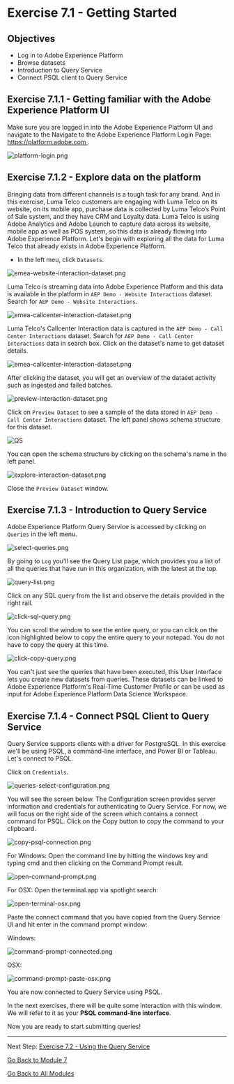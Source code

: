 # Exercise 7.1 - Getting Started

## Objectives

- Log in to Adobe Experience Platform
- Browse datasets
- Introduction to Query Service
- Connect PSQL client to Query Service

## Exercise 7.1.1 - Getting familiar with the Adobe Experience Platform UI

Make sure you are logged in into the Adobe Experience Platform UI and navigate to the Navigate to the Adobe Experience Platform Login Page: [https://platform.adobe.com
](https://platform.adobe.com).

![platform-login.png](./images/platform-login.png)

## Exercise 7.1.2 - Explore data on the platform

Bringing data from different channels is a tough task for any brand. And in this exercise, Luma Telco customers are engaging with Luma Telco on its website, on its mobile app, purchase data is collected by Luma Telco’s Point of Sale system, and they have CRM and Loyalty data. Luma Telco is using Adobe Analytics and Adobe Launch to capture data across its website, mobile app as well as POS system, so this data is already flowing into Adobe Experience Platform. Let's begin with exploring all the data for Luma Telco that already exists in Adobe Experience Platform.

- In the left meu, click ``Datasets``.

![emea-website-interaction-dataset.png](./images/emea-website-interaction-dataset.png)

Luma Telco is streaming data into Adobe Experience Platform and this data is available in the platform in ``AEP Demo - Website Interactions`` dataset. Search for ``AEP Demo - Website Interactions``.

![emea-callcenter-interaction-dataset.png](./images/emea-website-interaction-dataset1.png)

Luma Telco's Callcenter Interaction data is captured in the ``AEP Demo - Call Center Interactions`` dataset. Search for ``AEP Demo - Call Center Interactions`` data in search box. Click on the dataset's name to get dataset details.

![emea-callcenter-interaction-dataset.png](./images/emea-callcenter-interaction-dataset.png)

After clicking the dataset, you will get an overview of the dataset activity such as ingested and failed batches.

![preview-interaction-dataset.png](./images/preview-interaction-dataset.png)

Click on ``Preview Dataset`` to see a sample of the data stored in ``AEP Demo - Call Center Interactions`` dataset. The left panel shows schema structure for this dataset.

![QS](./images/previewds.png)

You can open the schema structure by clicking on the schema's name in the left panel.

![explore-interaction-dataset.png](./images/explore-interaction-dataset.png)

Close the ``Preview Dataset`` window.

## Exercise 7.1.3 - Introduction to Query Service

Adobe Experience Platform Query Service is accessed by clicking on ``Queries`` in the left menu.

![select-queries.png](./images/select-queries.png)

By going to ``Log`` you'll see the Query List page, which provides you a list of all the queries that have run in this organization, with the latest at the top.

![query-list.png](./images/query-list.png)

Click on any SQL query from the list and observe the details provided in the right rail.

![click-sql-query.png](./images/click-sql-query.png)

You can scroll the window to see the entire query, or you can click on the icon highlighted below to copy the entire query to your notepad. You do not have to copy the query at this time.

![click-copy-query.png](./images/click-copy-query.png)

You can't just see the queries that have been executed, this User Interface lets you create new datasets from queries. These datasets can be linked to Adobe Experience Platform's Real-Time Customer Profile or can be used as input for Adobe Experience Platform Data Science Workspace.

## Exercise 7.1.4 - Connect PSQL Client to Query Service

Query Service supports clients with a driver for PostgreSQL. In this exercise we'll be using PSQL, a command-line interface, and Power BI or Tableau. Let's connect to PSQL.

Click on ``Credentials``.

![queries-select-configuration.png](./images/queries-select-configuration.png)

You will see the screen below. The Configuration screen provides server information and credentials for authenticating to Query Service. For now, we will focus on the right side of the screen which contains a connect command for PSQL. Click on the Copy button to copy the command to your clipboard.

![copy-psql-connection.png](./images/copy-psql-connection.png)

For Windows: Open the command line by hitting the windows key and typing cmd  and then clicking on the Command Prompt result.

![open-command-prompt.png](./images/open-command-prompt.png)

For OSX: Open the terminal.app via spotlight search:

![open-terminal-osx.png](./images/open-terminal-osx.png)

Paste the connect command that you have copied from the Query Service UI and hit enter in the command prompt window:

Windows:

![command-prompt-connected.png](./images/command-prompt-connected.png)

OSX:

![command-prompt-paste-osx.png](./images/command-prompt-paste-osx.png)

You are now connected to Query Service using PSQL.

In the next exercises, there will be quite some interaction with this window. We will refer to it as your **PSQL command-line interface**.

Now you are ready to start submitting queries!

---

Next Step: [Exercise 7.2 - Using the Query Service](./ex2.md)

[Go Back to Module 7](../README.md)

[Go Back to All Modules](../../README.md)
